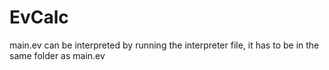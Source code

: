 # EvCalc
main.ev can be interpreted by running the interpreter file, it has to be in the same folder as main.ev
